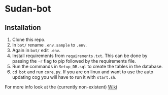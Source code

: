 # Sudan-bot
## Installation
1. Clone this repo.
2. In `bot/` rename `.env.sample` to `.env`.
3. Again in `bot/` edit `.env`.
4. Install requirements from `requirements.txt`. This can be done by passing the `-r` flag to pip followed by the requirements file.
5. Run the commands in `Setup_DB.sql` to create the tables in the database.
6. `cd bot` and run `core.py`. If you are on linux and want to use the auto updating cog you will have to run it with `start.sh`.

For more info look at the (currently non-existent) [Wiki](https://github.com/TheSuperGamer20578/Sudan-bot/wiki)
